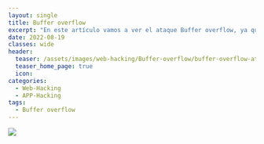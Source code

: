 ```yaml
---
layout: single
title: Buffer overflow
excerpt: "En este artículo vamos a ver el ataque Buffer overflow, ya que es un concepto muy interesante, muy útil y en el que se basan exploits famosos como el ethernalblue."
date: 2022-08-19
classes: wide
header:
  teaser: /assets/images/web-hacking/Buffer-overflow/buffer-overflow-attack.png
  teaser_home_page: true
  icon: 
categories:
  - Web-Hacking
  - APP-Hacking
tags:  
  - Buffer overflow
---
```


![](/assets/images/web-hacking/Buffer-overflow/buffer-overflow-attack.png)
